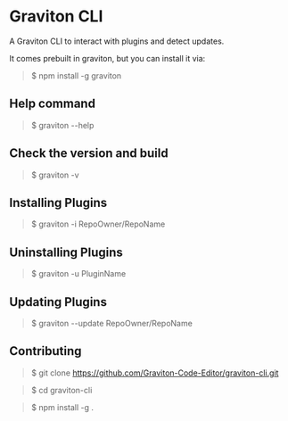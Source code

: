 # Graviton CLI

A Graviton CLI to interact with plugins and detect updates.

It comes prebuilt in graviton, but you can install it via:

> $ npm install -g graviton

## Help command

> $ graviton --help

## Check the version and build

> $ graviton -v


## Installing Plugins

> $ graviton -i RepoOwner/RepoName


## Uninstalling Plugins

> $ graviton -u PluginName

## Updating Plugins

> $ graviton --update RepoOwner/RepoName


## Contributing

> $ git clone https://github.com/Graviton-Code-Editor/graviton-cli.git

> $ cd graviton-cli

> $ npm install -g .
